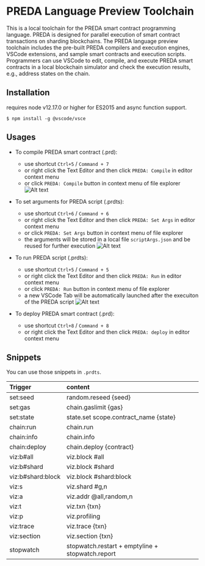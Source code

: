 # PREDA Language Preview Toolchain

This is a local toolchain for the PREDA smart contract programming language. PREDA is designed for parallel execution of smart contract transactions on sharding blockchains. The PREDA language preview toolchain includes the pre-built PREDA compilers and execution engines, VSCode extensions, and sample smart contracts and execution scripts. Programmers can use VSCode to edit, compile, and execute PREDA smart contracts in a local blockchain simulator and check the execution results, e.g., address states on the chain.

## Installation

requires node v12.17.0 or higher for ES2015 and async function support.

```
$ npm install -g @vscode/vsce
```

## Usages

- To compile PREDA smart contract (.prd):

  - use shortcut `Ctrl+5` / `Command + 7`
  - or right click the Text Editor and then click `PREDA: Compile` in editor context menu
  - or click `PREDA: Compile` button in context menu of file explorer
    ![Alt text](https://github.com/preda-devteam/preda/blob/main/vsce/resource/images/compile.png?raw=true "Compile")

- To set arguments for PREDA script (.prdts):

  - use shortcut `Ctrl+6` / `Command + 6`
  - or right click the Text Editor and then click `PREDA: Set Args` in editor context menu
  - or click `PREDA: Set Args` button in context menu of file explorer
  - the arguments will be stored in a local file `scriptArgs.json` and be reused for further execution
    ![Alt text](https://github.com/preda-devteam/preda/blob/main/vsce/resource/images/edit.png?raw=true "Set Args")

- To run PREDA script (.prdts):

  - use shortcut `Ctrl+5` / `Command + 5`
  - or right click the Text Editor and then click `PREDA: Run` in editor context menu
  - or click `PREDA: Run` button in context menu of file explorer
  - a new VSCode Tab will be automatically launched after the execuiton of the PREDA script
    ![Alt text](https://github.com/preda-devteam/preda/blob/main/vsce/resource/images/run.png?raw=true "Run")

- To deploy PREDA smart contract (.prd):

  - use shortcut `Ctrl+8` / `Command + 8`
  - or right click the Text Editor and then click `PREDA: deploy` in editor context menu

## Snippets

You can use those snippets in `.prdts`.

| Trigger           | content                                          |
| :---------------- | :----------------------------------------------- |
| set:seed          | random.reseed {seed}                             |
| set:gas           | chain.gaslimit {gas}                             |
| set:state         | state.set scope.contract_name {state}            |
| chain:run         | chain.run                                        |
| chain:info        | chain.info                                       |
| chain:deploy      | chain.deploy {contract}                          |
| viz:b#all         | viz.block #all                                   |
| viz:b#shard       | viz.block #shard                                 |
| viz:b#shard:block | viz.block #shard:block                           |
| viz:s             | viz.shard #g,n                                   |
| viz:a             | viz.addr @all,random,n                           |
| viz:t             | viz.txn {txn}                                    |
| viz:p             | viz.profiling                                    |
| viz:trace         | viz.trace {txn}                                  |
| viz:section       | viz.section {txn}                                |
| stopwatch         | stopwatch.restart + emptyline + stopwatch.report |
